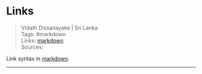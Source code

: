 # Links

> Vidath Dissanayake | Sri Lanka  
> Tags: #markdown  
> Links: [markdown](markdown.md)  
> Sources:  

Link syntax in [markdown](markdown.md).

---